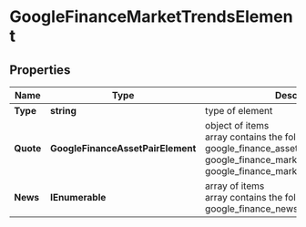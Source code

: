 # GoogleFinanceMarketTrendsElement


## Properties

| Name | Type | Description | Notes |
|------------ | ------------- | ------------- | -------------|
**Type** | **string** | type of element |[optional]|
**Quote** | **GoogleFinanceAssetPairElement** | object of items<br>array contains the following type of items: google_finance_asset_pair_element, google_finance_market_instrument_element, google_finance_market_index_element |[optional]|
**News** | **IEnumerable<GoogleFinanceNewsElement>** | array of items<br>array contains the following type of items: google_finance_news_element |[optional]|